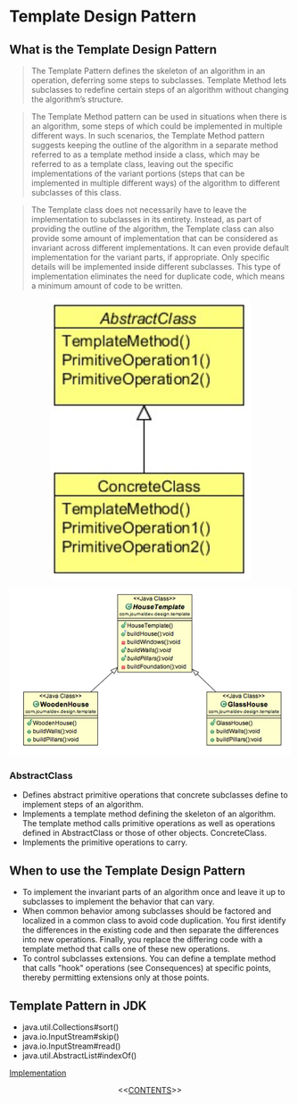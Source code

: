 #   Template Design Pattern


##  What is the Template Design Pattern
>   The Template Pattern defines the skeleton of an algorithm in an operation, deferring some steps to subclasses. Template Method
    lets subclasses to redefine certain steps of an algorithm without changing the algorithm’s structure.
    
>   The Template Method pattern can be used in situations when there is an algorithm, some steps of which could be implemented
    in multiple different ways. In such scenarios, the Template Method pattern suggests keeping the outline of the algorithm in a
    separate method referred to as a template method inside a class, which may be referred to as a template class, leaving out the
    specific implementations of the variant portions (steps that can be implemented in multiple different ways) of the algorithm to
    different subclasses of this class.

>   The Template class does not necessarily have to leave the implementation to subclasses in its entirety. Instead, as part of providing
    the outline of the algorithm, the Template class can also provide some amount of implementation that can be considered as
    invariant across different implementations. It can even provide default implementation for the variant parts, if appropriate. Only
    specific details will be implemented inside different subclasses. This type of implementation eliminates the need for duplicate
    code, which means a minimum amount of code to be written.


<p align="center">
    <img src="https://github.com/11andrew1991/design_patterns/blob/master/Template/img/template.png" />
</p>

<p align="center">
    <img src="https://github.com/11andrew1991/design_patterns/blob/master/Template/img/templayte-1.png" />
</p>

### AbstractClass
-   Defines abstract primitive operations that concrete subclasses define to implement steps of an algorithm.
-   Implements a template method defining the skeleton of an algorithm. The template method calls primitive operations as well
    as operations defined in AbstractClass or those of other objects. ConcreteClass.
-   Implements the primitive operations to carry.


##  When to use the Template Design Pattern
-   To implement the invariant parts of an algorithm once and leave it up to subclasses to implement the behavior that can vary.
-   When common behavior among subclasses should be factored and localized in a common class to avoid code duplication. You
    first identify the differences in the existing code and then separate the differences into new operations. Finally, you replace the
    differing code with a template method that calls one of these new operations.
-   To control subclasses extensions. You can define a template method that calls "hook" operations (see Consequences) at specific
    points, thereby permitting extensions only at those points.


##  Template Pattern in JDK
-   java.util.Collections#sort()
-   java.io.InputStream#skip()
-   java.io.InputStream#read()
-   java.util.AbstractList#indexOf()


[Implementation](https://github.com/11andrew1991/design_patterns/tree/master/Template/app/)


<p align="center">
  <<<a href="https://github.com/11andrew1991/design_patterns#design-patterns">CONTENTS</a>>>
</p>